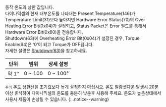 
동작 온도의 상한 값입니다.  
다이나믹셀의 현재 내부온도를 나타내는 Present Temperature(146)가 Temperature Limit(31)보다 높아지면 Hardware Error Status(70)의 Over Heating Error Bit(0x04)가 설정되고, Status Packet은 Error 필드를 통해서 Hardware Error Bit(0x80)을 전송합니다.  
Shutdown(63)에 Overheating Error Bit(0x04)가 설정된 경우, Torque Enable(64)은 ‘0’이 되고 Torque가 OFF됩니다.  
자세한 설명은 [Shutdown(63)](#shutdown63)을 참고하세요.

|단위|범위|상세 설명|
| :---: | :---: | :---: |
|약 1&deg;|0 ~ 100|0 ~ 100&deg;|

`주의` 온도 상한선을 초기값보다 높게 설정하지 마십시오. 온도 알람셧다운 발생시 20분이상 휴식하여 다이나믹셀의 온도를 충분히 낮춘후 사용해 주세요. 온도가 높은상태에서 사용시 제품이 손상될 수 있습니다.
{: .notice--warning}
